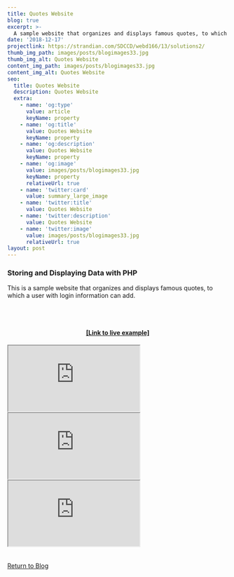 ```yaml
---
title: Quotes Website
blog: true
excerpt: >-
  A sample website that organizes and displays famous quotes, to which a user with login information can add.
date: '2018-12-17'
projectlink: https://strandian.com/SDCCD/webd166/13/solutions2/
thumb_img_path: images/posts/blogimages33.jpg
thumb_img_alt: Quotes Website
content_img_path: images/posts/blogimages33.jpg
content_img_alt: Quotes Website
seo:
  title: Quotes Website
  description: Quotes Website
  extra:
    - name: 'og:type'
      value: article
      keyName: property
    - name: 'og:title'
      value: Quotes Website
      keyName: property
    - name: 'og:description'
      value: Quotes Website
      keyName: property
    - name: 'og:image'
      value: images/posts/blogimages33.jpg
      keyName: property
      relativeUrl: true
    - name: 'twitter:card'
      value: summary_large_image
    - name: 'twitter:title'
      value: Quotes Website
    - name: 'twitter:description'
      value: Quotes Website
    - name: 'twitter:image'
      value: images/posts/blogimages33.jpg
      relativeUrl: true
layout: post
---
```


### Storing and Displaying Data with PHP
This is a sample website that organizes and displays famous quotes, to which a user with login information can add.

<br />
<br />
<h4 align="center"><a href="https://strandian.com/SDCCD/webd166/13/solutions2/" target="_blank">[Link to live example]</a></h4>
<div id="hideweb1">
  <div class="thumbnail-container" title="Web Development Portfolio"><a href="https://strandian.com/SDCCD/webd166/13/solutions2/" target="_blank">
    <div class="thumbnail">
      <iframe sandbox src="https://strandian.com/SDCCD/webd166/13/solutions2/" onload="this.style.opacity = 1"></iframe>
    </div>
    </a> </div>
</div>
<div id="hideweb2">
  <div class="thumbnail-container" title="Web Development Portfolio"><a href="https://strandian.com/SDCCD/webd166/13/solutions2/" target="_blank">
    <div class="thumbnail">
      <iframe sandbox src="https://strandian.com/SDCCD/webd166/13/solutions2/" onload="this.style.opacity = 1"></iframe>
    </div>
    </a> </div>
</div>
<div id="hideweb3">
  <div class="thumbnail-container" title="Web Development Portfolio"><a href="https://strandian.com/SDCCD/webd166/13/solutions2/" target="_blank">
    <div class="thumbnail">
      <iframe sandbox src="https://strandian.com/SDCCD/webd166/13/solutions2/" onload="this.style.opacity = 1"></iframe>
    </div>
    </a> </div>
</div>

<!-- Lorem ipsum dolor sit amet, consectetur adipiscing elit, sed do eiusmod tempor incididunt ut labore et dolore magna aliqua. Arcu ac tortor dignissim convallis. Enim lobortis scelerisque fermentum dui faucibus. Arcu bibendum at varius vel. In arcu cursus euismod quis viverra nibh cras pulvinar mattis.

<p class="codepen" data-height="300" data-default-tab="html,result" data-slug-hash="ZEXyOEj" data-user="strandian" style="height: 300px; box-sizing: border-box; display: flex; align-items: center; justify-content: center; border: 2px solid; margin: 1em 0; padding: 1em;">
  <span>See the Pen <a href="https://codepen.io/strandian/pen/ZEXyOEj">
  Calculator with JavaScript</a> by Ian Strand (<a href="https://codepen.io/strandian">@strandian</a>)
  on <a href="https://codepen.io">CodePen</a>.</span>
</p> -->

<br />
<br />
<a class="button" href="/blog/">
  Return to Blog
</a>

<script async src="https://cpwebassets.codepen.io/assets/embed/ei.js"></script>